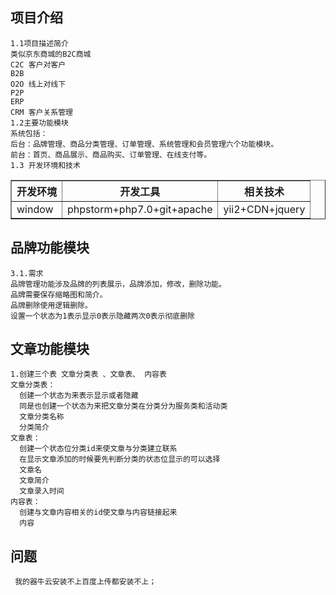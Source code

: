 
## 项目介绍
```
1.1项目描述简介
类似京东商城的B2C商城
C2C 客户对客户
B2B  
O2O 线上对线下
P2P 
ERP 
CRM 客户关系管理
1.2主要功能模块
系统包括：
后台：品牌管理、商品分类管理、订单管理、系统管理和会员管理六个功能模块。
前台：首页、商品展示、商品购买、订单管理、在线支付等。
1.3 开发环境和技术

```

<table border=1px>
<tr><th>开发环境</th><th>开发工具</th><th>相关技术</th></tr>
<tr><td>window</td><td>phpstorm+php7.0+git+apache</td><td>yii2+CDN+jquery</td></tr>
</table>

##  品牌功能模块
```
3.1.需求
品牌管理功能涉及品牌的列表展示，品牌添加，修改，删除功能。
品牌需要保存缩略图和简介。
品牌删除使用逻辑删除。
设置一个状态为1表示显示0表示隐藏两次0表示彻底删除

```
## 文章功能模块
```
1.创建三个表 文章分类表 、文章表、 内容表
文章分类表：
  创建一个状态为来表示显示或者隐藏
  同是也创建一个状态为来把文章分类在分类分为服务类和活动类
  文章分类名称
  分类简介
文章表：
  创建一个状态位分类id来使文章与分类建立联系
  在显示文章添加的时候要先判断分类的状态位显示的可以选择
  文章名
  文章简介
  文章录入时间
内容表：
  创建与文章内容相关的id使文章与内容链接起来
  内容

```
## 问题
```
 我的器牛云安装不上百度上传都安装不上；
 
```
